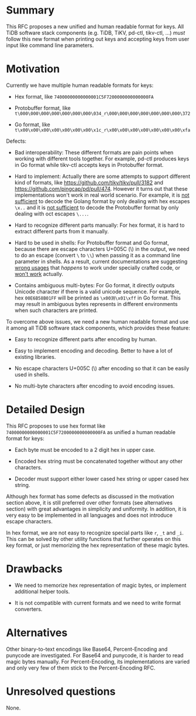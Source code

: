 # Summary

This RFC proposes a new unified and human readable format for keys. All TiDB software stack
components (e.g. TiDB, TiKV, pd-ctl, tikv-ctl, ...) *must* follow this new format when printing out
keys and accepting keys from user input like command line parameters.

# Motivation

Currently we have multiple human readable formats for keys:

- Hex format, like `74000000000000001C5F7200000000000000FA`

- Protobuffer format, like `t\000\000\000\000\000\000\000\034_r\000\000\000\000\000\000\000\372`

- Go format, like `t\x00\x00\x00\x00\x00\x00\x00\x1c_r\x00\x00\x00\x00\x00\x00\x00\xfa`

Defects:

- Bad interoperability: These different formats are pain points when working with different tools
  together. For example, pd-ctl produces keys in Go format while tikv-ctl accepts keys in
  Protobuffer format.

- Hard to implement: Actually there are some attempts to support different kind of formats, like
  https://github.com/tikv/tikv/pull/3182 and https://github.com/pingcap/pd/pull/474. However it
  turns out that these implementations won't work in real world scenario. For example, it is
  [not sufficient][Golang rune literal] to decode the Golang format by only dealing with hex escapes
  `\x..` and it is [not sufficient][Protobuffer other escape sequence] to decode the Protobuffer
  format by only dealing with oct escapes `\...`.

- Hard to recognize different parts manually: For hex format, it is hard to extract different parts
  from it manually.

- Hard to be used in shells: For Protobuffer format and Go format, because there are escape
  characters U+005C (\\) in the output, we need to do an escape (convert `\` to `\\`) when passing
  it as a command line parameter in shells. As a result, current documentations are suggesting
  [wrong usages][Wrong doc caused by shell escape] that *happens* to work under specially crafted
  code, or [won't work][Wrong and not working doc caused by shell escape] actually.

- Contains ambiguous multi-bytes: For Go format, it directly outputs Unicode character if there is
  a valid unicode sequence. For example, hex `00E6B58B01FF` will be printed as `\x00测\x01\xff` in
  Go format. This may result in ambiguous bytes represents in different environments when such
  characters are printed.

To overcome above issues, we need a new human readable format and use it among all TiDB software
stack components, which provides these feature:

- Easy to recognize different parts after encoding by human.

- Easy to implement encoding and decoding. Better to have a lot of existing libraries.

- No escape characters U+005C (\\) after encoding so that it can be easily used in shells.

- No multi-byte characters after encoding to avoid encoding issues.

# Detailed Design

This RFC proposes to use hex format like `74000000000000001C5F7200000000000000FA` as unified a human
readable format for keys:

- Each byte must be encoded to a 2 digit hex in upper case.

- Encoded hex string must be concatenated together without any other characters.

- Decoder must support either lower cased hex string or upper cased hex string.

Although hex format has some defects as discussed in the motivation section above, it is still
preferred over other formats (see alternatives section) with great advantages in simplicity and
uniformity. In addition, it is very easy to be implemented in all languages and does not introduce
escape characters.

In hex format, we are not easy to recognize special parts like `r`, `_t` and `_i`. This can be
solved by other utility functions that further operates on this key format, or just memorizing
the hex representation of these magic bytes.

# Drawbacks

- We need to memorize hex representation of magic bytes, or implement additional helper tools.

- It is not compatible with current formats and we need to write format converters.

# Alternatives

Other binary-to-text encodings like Base64, Percent-Encoding and punycode are investigated. For
Base64 and punycode, it is harder to read magic bytes manually. For Percent-Encoding, its
implementations are varied and only very few of them stick to the Percent-Encoding RFC.

# Unresolved questions

None.

[Golang rune literal]: https://golang.org/ref/spec#Rune_literals
[Protobuffer other escape sequence]: https://github.com/pingcap/pd/pull/1298/files#diff-ff78a54cb96e131d51e4628c92f70184R246
[Wrong doc caused by shell escape]: https://github.com/pingcap/docs/blob/e81f3225803d37ed4b23f3257dfa48fda38a22f4/tools/tikv-control.md#view-mvcc-of-a-given-key
[Wrong and not working doc caused by shell escape]: https://github.com/pingcap/docs/blob/578c4cbb88e17ad55d0b6a99a1158710425f72fb/tools/pd-control.md#region-key---formatrawpbprotoprotobuf-key
